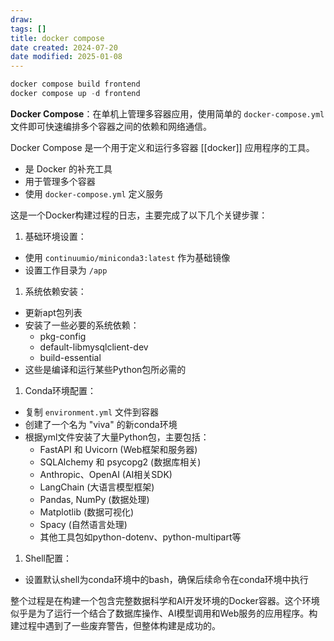 ```yaml
---
draw:
tags: []
title: docker compose
date created: 2024-07-20
date modified: 2025-01-08
---
```


```Java
docker compose build frontend
docker compose up -d frontend

```

**Docker Compose**：在单机上管理多容器应用，使用简单的 `docker-compose.yml` 文件即可快速编排多个容器之间的依赖和网络通信。

Docker Compose 是一个用于定义和运行多容器 [[docker]] 应用程序的工具。

- 是 Docker 的补充工具
- 用于管理多个容器
- 使用 `docker-compose.yml` 定义服务

这是一个Docker构建过程的日志，主要完成了以下几个关键步骤：

1. 基础环境设置：
- 使用 `continuumio/miniconda3:latest` 作为基础镜像
- 设置工作目录为 `/app`

1. 系统依赖安装：
- 更新apt包列表
- 安装了一些必要的系统依赖：
  - pkg-config
  - default-libmysqlclient-dev
  - build-essential
- 这些是编译和运行某些Python包所必需的

1. Conda环境配置：
- 复制 `environment.yml` 文件到容器
- 创建了一个名为 "viva" 的新conda环境
- 根据yml文件安装了大量Python包，主要包括：
  - FastAPI 和 Uvicorn (Web框架和服务器)
  - SQLAlchemy 和 psycopg2 (数据库相关)
  - Anthropic、OpenAI (AI相关SDK)
  - LangChain (大语言模型框架)
  - Pandas, NumPy (数据处理)
  - Matplotlib (数据可视化)
  - Spacy (自然语言处理)
  - 其他工具包如python-dotenv、python-multipart等

1. Shell配置：
- 设置默认shell为conda环境中的bash，确保后续命令在conda环境中执行

整个过程是在构建一个包含完整数据科学和AI开发环境的Docker容器。这个环境似乎是为了运行一个结合了数据库操作、AI模型调用和Web服务的应用程序。构建过程中遇到了一些废弃警告，但整体构建是成功的。
